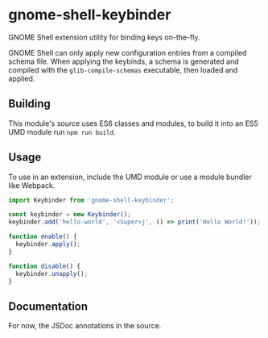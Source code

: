 # gnome-shell-keybinder

GNOME Shell extension utility for binding keys on-the-fly.

GNOME Shell can only apply new configuration entries from a compiled schema
file. When applying the keybinds, a schema is generated and compiled with the
`glib-compile-schemas` executable, then loaded and applied.

## Building

This module's source uses ES6 classes and modules, to build it into an ES5 UMD
module run `npm run build`.

## Usage

To use in an extension, include the UMD module or use a module bundler like
Webpack.

```javascript
import Keybinder from 'gnome-shell-keybinder';

const keybinder = new Keybinder();
keybinder.add('hello-world', '<Super>j', () => print('Hello World!'));

function enable() {
  keybinder.apply();
}

function disable() {
  keybinder.unapply();
}
```

## Documentation

For now, the JSDoc annotations in the source.
